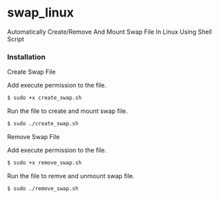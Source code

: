 # swap_linux
Automatically Create/Remove And Mount Swap File In Linux Using Shell Script


### Installation


Create Swap File

Add execute permission to the file.
```sh
$ sudo +x create_swap.sh
```
Run the file to create and mount swap file.
```sh
$ sudo ./create_swap.sh
```
Remove Swap File

Add execute permission to the file.
```sh
$ sudo +x remove_swap.sh
```
Run the file to remve and unmount swap file.
```sh
$ sudo ./remove_swap.sh
```